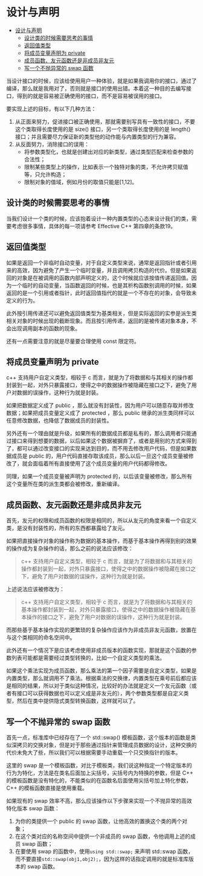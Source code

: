 # 设计与声明

<!-- TOC -->
- [设计与声明](#设计与声明)
  - [设计类的时候需要思考的事情](#设计类的时候需要思考的事情)
  - [返回值类型](#返回值类型)
  - [将成员变量声明为 private](#将成员变量声明为-private)
  - [成员函数、友元函数还是非成员非友元](#成员函数友元函数还是非成员非友元)
  - [写一个不抛异常的 swap 函数](#写一个不抛异常的-swap-函数)

当设计接口的时候，应该给使用用户一种体验，就是如果我调用你的接口，通过了编译，那么就是我用对了，否则就是接口的使用出错。本着这一种目的去编写接口，得到的就是容易被正确使用的接口，而不是容易被误用的接口。

要实现上述的目标，有以下几种方法：

1. 从正面来努力，促进接口被正确使用，那就需要别写具有一致性的接口，不要这个类取得长度使用的是 size() 接口，另一个类取得长度使用的是 length() 接口；并且需要尽力保证新的类型他的动作能与内置类型的行为兼容。
2. 从反面努力，消除接口的误用：
   - 将参数类型化，也就是创建出对应的新类型，通过类型匹配来检查参数的合法性；
   - 限制某些类型上的操作，比如表示一个独特对象的类，不允许拷贝赋值等，只允许构造；
   - 限制对象的值域，例如月份的取值只能是\[1,12\]。

## 设计类的时候需要思考的事情

当我们设计一个类的时候，应该抱着设计一种内置类型的心态来设计我们的类，需要考虑很多事情，具体的每一项请参考 Effective C++ 第四章的条款19。

## 返回值类型

如果是返回一个非临时自动变量，对于自定义类型来说，通常是返回指针或者引用来的高效，因为避免了产生一个临时变量，并且调用拷贝构造的代价。但是如果返回的对象是在被调用的函数内部声明定义的，这个时候就应该按值传递返回值。因为一个临时的自动变量，当函数返回的时候，也是其析构函数别调用的时候，如果返回的是一个引用或者指针，此时返回值指代的就是一个不存在的对象，会导致未定义的行为。

此外按引用传递还可以避免返回值类型为基类相关，但是实际返回的实参是派生类相关对象的时候出现的截断现象。而且按引用传递，返回的是被传递对象本身，不会出现调用副本的函数的现象。

还有一点需要注意的就是尽量要合理使用 const 限定符。

## 将成员变量声明为 private

c++ 支持用户自定义类型，相较于 c 而言，就是为了将数据和与其相关的操作都封装到一起，对外只暴露接口，使得之中的数据操作被隐藏在接口之下，避免了用户对数据的误操作，这种行为就是封装。

如果把数据定义成了 public ，那么就没有封装性，因为用户可以随意存取并修改数据；如果把成员变量定义成了 protected ，那么 public 继承的派生类同样可以任意修改数据，也降低了数据成员的封装性。

另外还有一个理由就是升级，如果所有的数据成员都是私有的，那么调用者只能通过接口来得到想要的数据，以后如果这个数据被摒弃了，或者是用别的方式来得到了，都可以通过改变接口的实现来达到目的，而不用去修改用户代码，但是如果数据成员是 public 的，用户代码直接存取该成员，那么以后一旦这个成员变量被修改了，就会面临着所有直接使用了这个成员变量的用户代码都得修改。

同理，如果一个成员变量被声明为 protected 的，以后该变量被修改，那么所有这个变量所在类的派生类都会被修改，重新编译。

## 成员函数、友元函数还是非成员非友元

首先，友元的权限和成员函数的权限是相同的，所以从友元的角度来看一个自定义类，是没有封装性的，所有的东西都暴露给了友元。

如果把直接操作对象的操作称为数据的基本操作，而基于基本操作再得到别的效果的操作成为复杂操作的话，那么之前的说法应该修改：

> c++ 支持用户自定义类型，相较于 c 而言，就是为了将数据和与其相关的操作都封装到一起，对外只暴露接口，使得之中的数据操作被隐藏在接口之下，避免了用户对数据的误操作，这种行为就是封装。

上述说法应该被修改为：

> c++ 支持用户自定义类型，相较于 c 而言，就是为了将数据和与其相关的基本操作都封装到一起，对外只暴露接口，使得之中的数据操作被隐藏在基本操作的接口之下，避免了用户对数据的误操作，这种行为就是封装。

而那些基于基本操作实现的更繁琐的复杂操作应该作为非成员非友元函数，放置在与这个类相同的命名空间中。

此外还有一个情况下是应该考虑使用非成员版本的函数实现，那就是这个函数的参数列表可能都是需要经过类型转换的，比如一个自定义类型的乘法。

如果这个乘法实现为成员函数，那么乘法的第一个因子需要是自定义类型，如果是内置类型，那么就调用不了乘法。根据乘法的交换律，内置类型在乘号前后都应该是相同的结果，所以对于类似这种情况，比较好的办法就是定义一个友元函数（或者有接口可以获得数据也可以定义成是非友元的），两个参数类型都是自定义类型，然后在类中提供隐式类型转换函数，这样就可以了。

## 写一个不抛异常的 swap 函数

首先一点，标准库中已经存在了一个 std::swap() 模板函数，这个版本的函数是类似深拷贝的交换对象，但是对于那些通过指针来管理成员数据的设计，这种交换的代价未免大了些，所以我们可以根据需要手动重载一个只交换指针的版本。

这里的 swap 是一个模板函数，对比于模板类，我们说这种指定一个特定版本的行为为特化，方法是在类名后面加上尖括号，尖括号内为特换的参数，但是 C++ 的模板函数是没有特化的，不能类似的在函数名后面使用尖括号加上特化参数，C++ 的模板函数直接是使用重载。

如果现有的 swap 效率不高，那么应该操作以下步骤来实现一个不抛异常的高效特化版本 swap 函数：

1. 为你的类提供一个 public 的 swap 函数，让他高效的置换这个类的两个对象；
2. 在这个类对应的名称空间中提供一个非成员的 swap 函数，令他调用上述的成员 swap 函数；
3. 在要使用 swap 的函数中，使用`using std::swap;` 来声明 std::swap 函数，而不要直接`std::swap(obj1,obj2);`，因为这样的话指定调用的就是标准库版本的 swap 函数。

